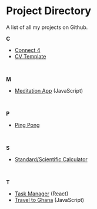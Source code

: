 # Project Directory

A list of all my projects on Github.

**C**
- [Connect 4](https://github.com/noelledons/connect-4)
- [CV Template](https://github.com/noelledons/cv-template)

<br>

**M**
- [Meditation App](https://github.com/noelledons/meditationapp.github.io) (JavaScript)

<br>

**P**
- [Ping Pong](https://github.com/noelledons/ping-pong)

<br>

**S**
- [Standard/Scientific Calculator](https://github.com/noelledons/sci-stnd-calculator)

<br>

**T**
- [Task Manager](https://github.com/noelledons/task-manager) (React)
- [Travel to Ghana](https://github.com/noelledons/travel-to-ghana) (JavaScript)
